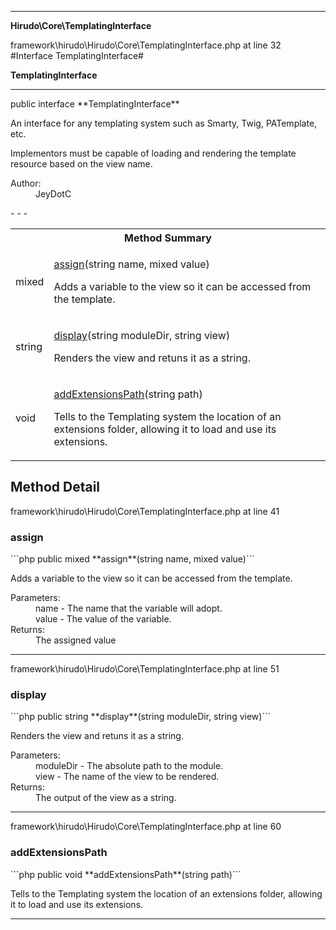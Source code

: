 - - -

**Hirudo\Core\TemplatingInterface**
<div class="location">framework\hirudo\Hirudo\Core\TemplatingInterface.php at line 32</div>
#Interface TemplatingInterface#

**TemplatingInterface**


- - -

<p class="signature">public  interface **TemplatingInterface**</p>

<div class="comment" id="overview_description"><p><p>An interface for any templating system such as Smarty, Twig, PATemplate, etc.</p></p><p><p>Implementors must be capable of loading and rendering the template resource
based on the view name.</p></p></div>

<dl>
<dt>Author:</dt>
<dd>JeyDotC</dd>
</dl>
- - -

<table id="summary_method">
<tr><th colspan="2">Method Summary</th></tr>
<tr>
<td class="type"> mixed</td>
<td class="description"><p class="name"><a href="#assign">assign</a>(string name, mixed value)</p><p class="description">Adds a variable to the view so it can be accessed from the template.</p></td>
</tr>
<tr>
<td class="type"> string</td>
<td class="description"><p class="name"><a href="#display">display</a>(string moduleDir, string view)</p><p class="description">Renders the view and retuns it as a string.</p></td>
</tr>
<tr>
<td class="type"> void</td>
<td class="description"><p class="name"><a href="#addExtensionsPath">addExtensionsPath</a>(string path)</p><p class="description">Tells to the Templating system the location of an extensions folder, allowing
it to load and use its extensions.</p></td>
</tr>
</table>

<h2 id="detail_method">Method Detail</h2>
<div class="location">framework\hirudo\Hirudo\Core\TemplatingInterface.php at line 41</div>
<h3 id="assign()">assign</h3>
```php
public  mixed **assign**(string name, mixed value)```
<div class="details">
<p><p>Adds a variable to the view so it can be accessed from the template.</p></p><dl>
<dt>Parameters:</dt>
<dd>name - The name that the variable will adopt.</dd>
<dd>value - The value of the variable.</dd>
<dt>Returns:</dt>
<dd>The assigned value</dd>
</dl>
</div>

- - -

<div class="location">framework\hirudo\Hirudo\Core\TemplatingInterface.php at line 51</div>
<h3 id="display()">display</h3>
```php
public  string **display**(string moduleDir, string view)```
<div class="details">
<p>Renders the view and retuns it as a string.</p><dl>
<dt>Parameters:</dt>
<dd>moduleDir - The absolute path to the module.</dd>
<dd>view - The name of the view to be rendered.</dd>
<dt>Returns:</dt>
<dd>The output of the view as a string.</dd>
</dl>
</div>

- - -

<div class="location">framework\hirudo\Hirudo\Core\TemplatingInterface.php at line 60</div>
<h3 id="addExtensionsPath()">addExtensionsPath</h3>
```php
public  void **addExtensionsPath**(string path)```
<div class="details">
<p>Tells to the Templating system the location of an extensions folder, allowing
it to load and use its extensions.</p></div>

- - -

